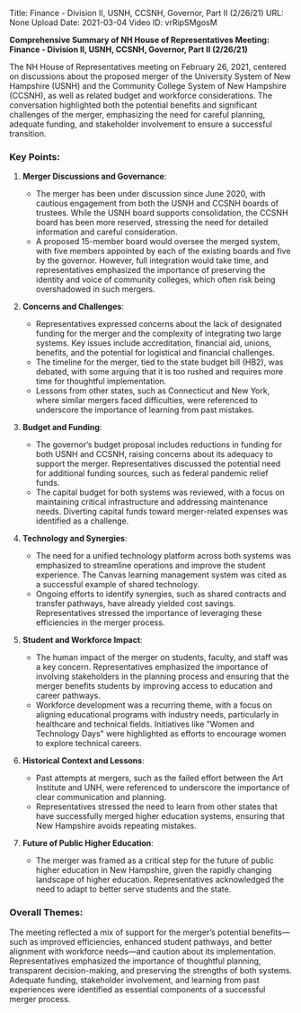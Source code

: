 Title: Finance - Division II, USNH, CCSNH, Governor, Part II (2/26/21)
URL: None
Upload Date: 2021-03-04
Video ID: vrRipSMgosM

**Comprehensive Summary of NH House of Representatives Meeting: Finance - Division II, USNH, CCSNH, Governor, Part II (2/26/21)**

The NH House of Representatives meeting on February 26, 2021, centered on discussions about the proposed merger of the University System of New Hampshire (USNH) and the Community College System of New Hampshire (CCSNH), as well as related budget and workforce considerations. The conversation highlighted both the potential benefits and significant challenges of the merger, emphasizing the need for careful planning, adequate funding, and stakeholder involvement to ensure a successful transition.

### Key Points:

1. **Merger Discussions and Governance**:
   - The merger has been under discussion since June 2020, with cautious engagement from both the USNH and CCSNH boards of trustees. While the USNH board supports consolidation, the CCSNH board has been more reserved, stressing the need for detailed information and careful consideration.
   - A proposed 15-member board would oversee the merged system, with five members appointed by each of the existing boards and five by the governor. However, full integration would take time, and representatives emphasized the importance of preserving the identity and voice of community colleges, which often risk being overshadowed in such mergers.

2. **Concerns and Challenges**:
   - Representatives expressed concerns about the lack of designated funding for the merger and the complexity of integrating two large systems. Key issues include accreditation, financial aid, unions, benefits, and the potential for logistical and financial challenges.
   - The timeline for the merger, tied to the state budget bill (HB2), was debated, with some arguing that it is too rushed and requires more time for thoughtful implementation.
   - Lessons from other states, such as Connecticut and New York, where similar mergers faced difficulties, were referenced to underscore the importance of learning from past mistakes.

3. **Budget and Funding**:
   - The governor’s budget proposal includes reductions in funding for both USNH and CCSNH, raising concerns about its adequacy to support the merger. Representatives discussed the potential need for additional funding sources, such as federal pandemic relief funds.
   - The capital budget for both systems was reviewed, with a focus on maintaining critical infrastructure and addressing maintenance needs. Diverting capital funds toward merger-related expenses was identified as a challenge.

4. **Technology and Synergies**:
   - The need for a unified technology platform across both systems was emphasized to streamline operations and improve the student experience. The Canvas learning management system was cited as a successful example of shared technology.
   - Ongoing efforts to identify synergies, such as shared contracts and transfer pathways, have already yielded cost savings. Representatives stressed the importance of leveraging these efficiencies in the merger process.

5. **Student and Workforce Impact**:
   - The human impact of the merger on students, faculty, and staff was a key concern. Representatives emphasized the importance of involving stakeholders in the planning process and ensuring that the merger benefits students by improving access to education and career pathways.
   - Workforce development was a recurring theme, with a focus on aligning educational programs with industry needs, particularly in healthcare and technical fields. Initiatives like "Women and Technology Days" were highlighted as efforts to encourage women to explore technical careers.

6. **Historical Context and Lessons**:
   - Past attempts at mergers, such as the failed effort between the Art Institute and UNH, were referenced to underscore the importance of clear communication and planning.
   - Representatives stressed the need to learn from other states that have successfully merged higher education systems, ensuring that New Hampshire avoids repeating mistakes.

7. **Future of Public Higher Education**:
   - The merger was framed as a critical step for the future of public higher education in New Hampshire, given the rapidly changing landscape of higher education. Representatives acknowledged the need to adapt to better serve students and the state.

### Overall Themes:
The meeting reflected a mix of support for the merger’s potential benefits—such as improved efficiencies, enhanced student pathways, and better alignment with workforce needs—and caution about its implementation. Representatives emphasized the importance of thoughtful planning, transparent decision-making, and preserving the strengths of both systems. Adequate funding, stakeholder involvement, and learning from past experiences were identified as essential components of a successful merger process.